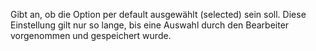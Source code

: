Gibt an, ob die Option per default ausgewählt (selected) sein soll. Diese
Einstellung gilt nur so lange, bis eine Auswahl durch den Bearbeiter
vorgenommen und gespeichert wurde.